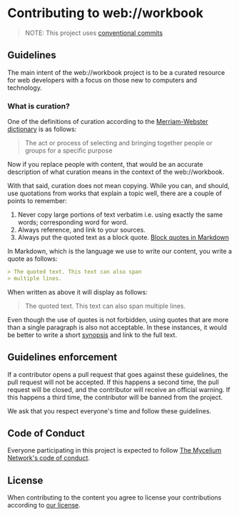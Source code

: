 # Contributing to web://workbook

> NOTE: This project uses [conventional commits](https://conventionalcommits.org/)

## Guidelines

The main intent of the web://workbook project is to be a curated resource for web developers with a focus on those new to computers and technology.

### What is curation?

One of the definitions of curation according to the [Merriam-Webster dictionary](https://www.merriam-webster.com/dictionary/curation) is as follows:

> The act or process of selecting and bringing together people or groups for a specific purpose

Now if you replace people with content, that would be an accurate description of what curation means in the context of the web://workbook.

With that said, curation does not mean copying. While you can, and should, use quotations from works that explain a topic well, there are a couple of points to remember:

1. Never copy large portions of text verbatim i.e. using exactly the same words; corresponding word for word.
2. Always reference, and link to your sources.
3. Always put the quoted text as a block quote. [Block quotes in Markdown](https://commonmark.org/help/tutorial/05-blockquotes.html)

In Markdown, which is the language we use to write our content, you write a quote as follows:

```markdown
> The quoted text. This text can also span
> multiple lines.
```

When written as above it will display as follows:

> The quoted text. This text can also span
> multiple lines.

Even though the use of quotes is not forbidden, using quotes that are more than a single paragraph is also not acceptable. In these instances, it would be better to write a short [synopsis](https://www.wordnik.com/words/synopsis) and link to the full text.

## Guidelines enforcement

If a contributor opens a pull request that goes against these guidelines, the pull request will not be accepted. If this happens a second time, the pull request will be closed, and the contributor will receive an official warning. If this happens a third time, the contributor will be banned from the project.

We ask that you respect everyone's time and follow these guidelines.

## Code of Conduct

Everyone participating in this project is expected to follow [The Mycelium Network's code of conduct](https://github.com/The-Mycelium-Network/the-mycelium-network/blob/main/CODE_OF_CONDUCT.md).

## License

When contributing to the content you agree to license your contributions according to [our license](/LICENSE).
